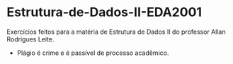 # Estrutura-de-Dados-II-EDA2001

Exercícios feitos para a matéria de Estrutura de Dados II do professor Allan Rodrigues Leite.

- Plágio é crime e é passível de processo acadêmico.
